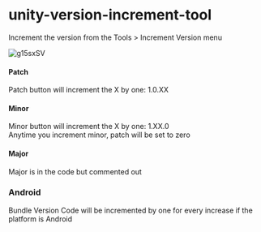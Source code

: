 # unity-version-increment-tool
Increment the version from the Tools > Increment Version menu

![g15sxSV](https://user-images.githubusercontent.com/80344773/199745603-3bce6e97-a0a4-47bf-bd93-5f4f181a1947.png)

#### Patch
Patch button will increment the X by one: 1.0.XX

#### Minor
Minor button will increment the X by one: 1.XX.0  
Anytime you increment minor, patch will be set to zero

#### Major
Major is in the code but commented out

### Android
Bundle Version Code will be incremented by one for every increase if the platform is Android
